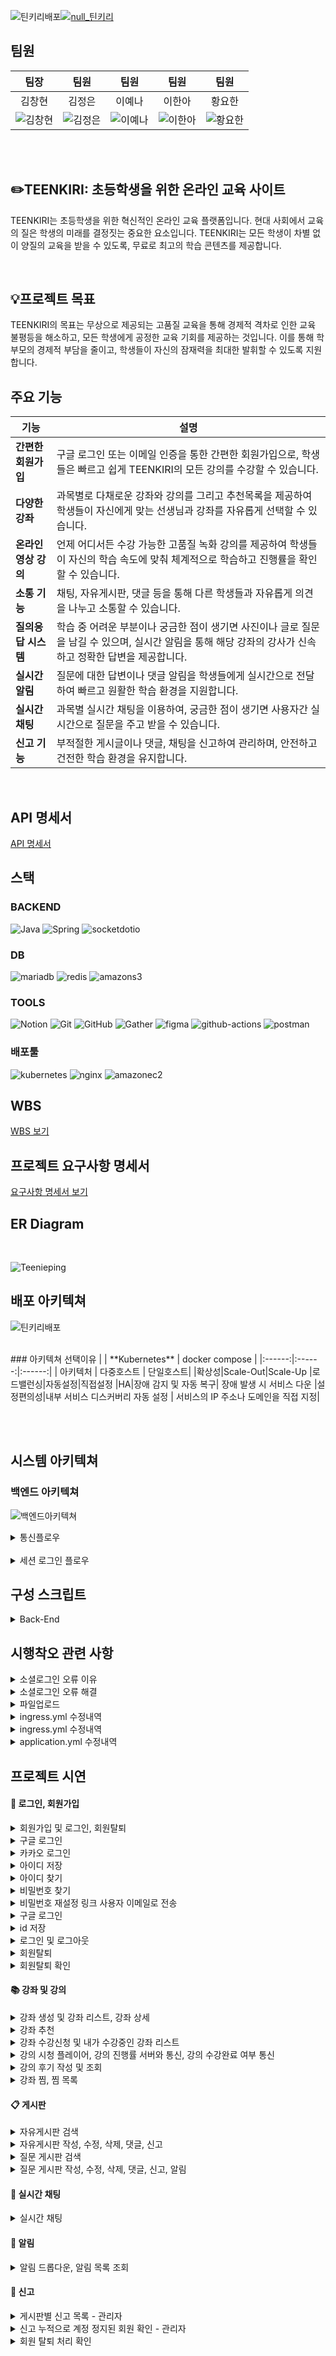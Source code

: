 ![틴키리배포](https://github.com/user-attachments/assets/324feeff-df5c-4b86-ae14-17d87185ad18)[![null_틴키리](https://github.com/user-attachments/assets/08a561c5-f43c-4d95-a8ff-13dfd638a6af)](https://www.teenkiri.site/)


## 팀원

<center>
  
| 팀장 | 팀원 | 팀원 | 팀원 | 팀원 |
|:------:|:------:|:------:|:------:|:------:|
| 김창현 | 김정은 | 이예나 | 이한아 | 황요한 |
| ![김창현](https://github.com/user-attachments/assets/6cbde653-2dc2-41bc-967b-98c385ca0324) | ![김정은](https://github.com/user-attachments/assets/39f023ed-c272-4218-b11c-c03c2c51ed5e) | ![이예나](https://github.com/user-attachments/assets/50ca9133-e2ab-4d45-b4ee-200bc1f21f31) | ![이한아](https://github.com/user-attachments/assets/29f30df2-465e-45e3-925a-c84bdb003a72) | ![황요한](https://github.com/user-attachments/assets/f69d21a0-496b-46e3-b380-3443a905a791) |

</center>
<br><br>

## ✏️TEENKIRI: 초등학생을 위한 온라인 교육 사이트

TEENKIRI는 초등학생을 위한 혁신적인 온라인 교육 플랫폼입니다. 현대 사회에서 교육의 질은 학생의 미래를 결정짓는 중요한 요소입니다. TEENKIRI는 모든 학생이 차별 없이 양질의 교육을 받을 수 있도록, 무료로 최고의 학습 콘텐츠를 제공합니다.

<br>

## 💡프로젝트 목표

TEENKIRI의 목표는 무상으로 제공되는 고품질 교육을 통해 경제적 격차로 인한 교육 불평등을 해소하고, 모든 학생에게 공정한 교육 기회를 제공하는 것입니다. 이를 통해 학부모의 경제적 부담을 줄이고, 학생들이 자신의 잠재력을 최대한 발휘할 수 있도록 지원합니다.
<br>


## 주요 기능

| 기능 | 설명 |
|------|------|
| **간편한 회원가입** | 구글 로그인 또는 이메일 인증을 통한 간편한 회원가입으로, 학생들은 빠르고 쉽게 TEENKIRI의 모든 강의를 수강할 수 있습니다. |
| **다양한 강좌** | 과목별로 다채로운 강좌와 강의를 그리고 추천목록을 제공하여 학생들이 자신에게 맞는 선생님과 강좌를 자유롭게 선택할 수 있습니다. |
| **온라인 영상 강의** | 언제 어디서든 수강 가능한 고품질 녹화 강의를 제공하여 학생들이 자신의 학습 속도에 맞춰 체계적으로 학습하고 진행률을 확인할 수 있습니다. |
| **소통 기능** | 채팅, 자유게시판, 댓글 등을 통해 다른 학생들과 자유롭게 의견을 나누고 소통할 수 있습니다. |
| **질의응답 시스템** | 학습 중 어려운 부분이나 궁금한 점이 생기면 사진이나 글로 질문을 남길 수 있으며, 실시간 알림을 통해 해당 강좌의 강사가 신속하고 정확한 답변을 제공합니다. |
| **실시간 알림** | 질문에 대한 답변이나 댓글 알림을 학생들에게 실시간으로 전달하여 빠르고 원활한 학습 환경을 지원합니다. |
| **실시간 채팅** | 과목별 실시간 채팅을 이용하여, 궁금한 점이 생기면 사용자간 실시간으로 질문을 주고 받을 수 있습니다. |
| **신고 기능** | 부적절한 게시글이나 댓글, 채팅을 신고하여 관리하며, 안전하고 건전한 학습 환경을 유지합니다. |
<br>

## API 명세서
[API 명세서](https://www.notion.so/ara-boka/fc5d0810549e4d1b824bbbaba4e4a317?v=7d45cf341d364c86aaf799a90e747692&pvs=4)

## 스택

### BACKEND
![Java](https://img.shields.io/badge/java-007396?style=for-the-badge&logo=java&logoColor=white)
![Spring](https://img.shields.io/badge/spring-6DB33F?style=for-the-badge&logo=spring&logoColor=white)
![socketdotio](https://img.shields.io/badge/socketdotio-010101?style=for-the-badge)


###  DB
![mariadb](https://img.shields.io/badge/mariadb-003545?style=for-the-badge&logo=mariadb&logoColor=white)
![redis](https://img.shields.io/badge/redis-FF4438?style=for-the-badge)
![amazons3](https://img.shields.io/badge/amazons3-569A31?style=for-the-badge)

### TOOLS
![Notion](https://img.shields.io/badge/notion-181717?style=for-the-badge&logo=notion&logoColor=white)
![Git](https://img.shields.io/badge/git-F05032?style=for-the-badge&logo=git&logoColor=white)
![GitHub](https://img.shields.io/badge/Github-181717?style=for-the-badge&logo=Github&logoColor=white)
![Gather](https://img.shields.io/badge/gather-2F5EF5?style=for-the-badge)
![figma](https://img.shields.io/badge/figma-2F5EF5?style=for-the-badge)
![github-actions](https://img.shields.io/badge/github%20actions-2088FF?style=for-the-badge)
![postman](https://img.shields.io/badge/postman-F05032?style=for-the-badge&logo=postman&logoColor=white)

### 배포툴

![kubernetes](https://img.shields.io/badge/kubernetes-326CE5?style=for-the-badge&logo=kubernetes&logoColor=white)
![nginx](https://img.shields.io/badge/nginx-009639?style=for-the-badge&logo=nginx&logoColor=white)
![amazonec2](https://img.shields.io/badge/amazonec2-FF9900?style=for-the-badge&logo=amazonec2&logoColor=white)

## WBS

[WBS 보기](https://docs.google.com/spreadsheets/d/120qVjj7PFPoHNYqx8IHpAQztUI7F3E29oSD8xP9Lv3Y/edit?pli=1&gid=95638865#gid=95638865)

## 프로젝트 요구사항 명세서

[요구사항 명세서 보기](https://docs.google.com/spreadsheets/d/120qVjj7PFPoHNYqx8IHpAQztUI7F3E29oSD8xP9Lv3Y/edit?pli=1&gid=0#gid=0)
<br>

## ER Diagram
<br>

![Teenieping](https://github.com/user-attachments/assets/e7a4b2f6-ba62-4fcf-b8f1-b076d0db859d)


## 배포 아키텍쳐
![틴키리배포](https://github.com/user-attachments/assets/fea977dc-5e98-476b-8828-459dfad0c1d6)

<br>
### 아키텍쳐 선택이유
|  | **Kubernetes** | docker compose |
|:------:|:------:|:------:|
| 아키텍처 | 다중호스트 | 단일호스트|
|확상성|Scale-Out|Scale-Up 
|로드밸런싱|자동설정|직접설정
|HA|장애 감지 및 자동 복구| 장애 발생 시 서비스 다운
|설정편의성|내부 서비스 디스커버리 자동 설정 | 서비스의 IP 주소나 도메인을 직접 지정|

<br><br>

## 시스템 아키텍쳐
### 백엔드 아키텍쳐
![백엔드아키텍쳐](https://github.com/user-attachments/assets/53f6f1eb-13c2-46de-951d-059a298a2b5e)
<br>
<details>
  <summary>통신플로우</summary>
  <img src="https://github.com/user-attachments/assets/a5c9e695-5d42-4d8c-bf0f-0e2914bcd0cf">
  <img src="https://github.com/user-attachments/assets/8b8a8a56-00da-402b-8d8e-d187f81f008c">
  <img src="https://github.com/user-attachments/assets/ced481be-325d-4dcb-b52b-826d4e9065c4">
</details>
<br>
<details>
  <summary> 세션 로그인 플로우</summary>
  <img src="https://github.com/user-attachments/assets/048135b9-f2ad-43ed-9b99-50f35abe0898">
</details>

## 구성 스크립트

<details>
  <summary> Back-End</summary>
  <details>
    <summary>teenkiri_k8s.yml</summary>
    
      name: deploy ordersystem with k8s
      on:
        push:
          branches:
            - main
      jobs:
        build-and-deploy:
          runs-on: ubuntu-latest
          steps:
            - name: checkout github (source code checkout)
              uses: actions/checkout@v2
            
            - name: install kubectl
              uses: azure/setup-kubectl@v3
              with:
                version: "v1.25.9"
              id: install

            - name: configure aws (key setting)
              uses: aws-actions/configure-aws-credentials@v1
              with:
                aws-access-key-id: ${{secrets.AWS_KEY}}
                aws-secret-access-key: ${{secrets.AWS_SECRET}}
                aws-region: ap-northeast-2

            - name: update cluster information
              run : aws eks update-kubeconfig --name teenkiri-cluster --region ap-northeast-2

            - name: login ECR
              id: login-ecr
              uses: aws-actions/amazon-ecr-login@v1

            - name: build and push docker images to ecr (env:변수명지정)
              env:
                REGISTRY: 346903264902.dkr.ecr.ap-northeast-2.amazonaws.com
                REPOSITORY: teenkiri
              run: |
                docker build -t $REGISTRY/$REPOSITORY:latest -f ./Dockerfile .
                docker push $REGISTRY/$REPOSITORY:latest

            - name: eks kubectl apply
              run: |
                kubectl apply -f ./k8s/teenkiri_depl.yml
                kubectl rollout restart deployment teenkiri-deployment -n teenkiri
              

  </details>

  <details>
    <summary> certificate.yml</summary>

      apiVersion: cert-manager.io/v1
      kind: ClusterIssuer
      metadata:
        name: letsencrypt-prod
      spec:
        acme:
          # 인증서 서버 주소. 해당 서버의 리소스를 통해 인증서 발행
          server: https://acme-v02.api.letsencrypt.org/directory
          email: snikuz12@naver.com
          privateKeySecretRef:
            name: letsencrypt-prod
          solvers:
          - http01:
              ingress:
                class: nginx
      # 3. Certificate 생성
      ---
      apiVersion: cert-manager.io/v1
      kind: Certificate
      metadata:
        name: teenkiri-com-tls
        namespace: teenkiri
      spec:
        secretName: teenkiri-com-tls
        duration: 2160h # 90일
        renewBefore: 36h # 15일전에 갱신
        issuerRef:
          name: letsencrypt-prod
          kind: ClusterIssuer
        commonName: server.teenkiri.site
        dnsNames:
          - server.teenkiri.site
      
  </details>

  <details>
    <summary> teenkiri_depl.yml</summary>
    
    apiVersion: apps/v1
    kind: Deployment
    metadata:
      name: teenkiri-deployment
      namespace: teenkiri
    spec:
      replicas: 3
      selector:
        matchLabels:
          app: teenkiri
      template:
        metadata:
          labels:
            app: teenkiri
        spec:
          containers:
            - name: teenkiri
              image: 346903264902.dkr.ecr.ap-northeast-2.amazonaws.com/teenkiri:latest
              ports:
                - containerPort: 8080
              resources:
                limits:
                  cpu: "1"
                  memory: "500Mi"
                requests:
                  cpu: "0.5"
                  memory: "500Mi"

              env:
                - name: REDIS_HOST
                  valueFrom:
                    secretKeyRef:
                      key: REDIS_HOST
                      name: teenkiri-app-secrets
                - name: REDIS_PORT
                  valueFrom:
                    secretKeyRef:
                      key: REDIS_PORT
                      name: teenkiri-app-secrets
                - name: DB_HOST
                  valueFrom:
                    secretKeyRef:
                      key: DB_HOST
                      name: teenkiri-app-secrets
                - name: DB_USERNAME
                  valueFrom:
                    secretKeyRef:
                      key: DB_USERNAME
                      name: teenkiri-app-secrets
                - name: DB_PASSWORD
                  valueFrom:
                    secretKeyRef:
                      key: DB_PASSWORD
                      name: teenkiri-app-secrets
                - name: JWT_SECRET
                  valueFrom:
                    secretKeyRef:
                      key: JWT_SECRET
                      name: teenkiri-app-secrets
                - name: JWT_SECRET_RT
                  valueFrom:
                    secretKeyRef:
                      key: JWT_SECRET_RT
                      name: teenkiri-app-secrets
                - name: AWS_ACCESS_KEY
                  valueFrom:
                    secretKeyRef:
                      key: AWS_ACCESS_KEY
                      name: teenkiri-app-secrets
                - name: AWS_SECRET_KEY
                  valueFrom:
                    secretKeyRef:
                      key: AWS_SECRET_KEY
                      name: teenkiri-app-secrets
                - name: JWT_TIME
                  valueFrom:
                    secretKeyRef:
                      key: JWT_TIME
                      name: teenkiri-app-secrets
                - name: JWT_TIME_RT
                  valueFrom:
                    secretKeyRef:
                      key: JWT_TIME_RT
                      name: teenkiri-app-secrets
                - name: GOOGLE_TOKEN
                  valueFrom:
                    secretKeyRef:
                      key: GOOGLE_TOKEN
                      name: teenkiri-app-secrets
                - name: GOOGLE_SECRET
                  valueFrom:
                    secretKeyRef:
                      key: GOOGLE_SECRET
                      name: teenkiri-app-secrets
                - name: KAKAO_TOKEN
                  valueFrom:
                    secretKeyRef:
                      key: KAKAO_TOKEN
                      name: teenkiri-app-secrets
                - name: KAKAO_SECRET
                  valueFrom:
                    secretKeyRef:
                      key: KAKAO_SECRET
                      name: teenkiri-app-secrets
                - name: NAVER_TOKEN
                  valueFrom:
                    secretKeyRef:
                      key: NAVER_TOKEN
                      name: teenkiri-app-secrets
                - name: NAVER_SECRET
                  valueFrom:
                    secretKeyRef:
                      key: NAVER_SECRET
                      name: teenkiri-app-secrets
                - name: AUTH_HOST
                  valueFrom:
                    secretKeyRef:
                      key: AUTH_HOST
                      name: teenkiri-app-secrets
                - name: AUTH_PORT
                  valueFrom:
                    secretKeyRef:
                      key: AUTH_PORT
                      name: teenkiri-app-secrets
                - name: AUTH_EMAIL
                  valueFrom:
                    secretKeyRef:
                      key: AUTH_EMAIL
                      name: teenkiri-app-secrets
                - name: AUTH_KEY
                  valueFrom:
                    secretKeyRef:
                      key: AUTH_KEY
                      name: teenkiri-app-secrets
                - name: BUCKET
                  valueFrom:
                    secretKeyRef:
                      key: BUCKET
                      name: teenkiri-app-secrets

  </details>

  <details>
    <summary> teenkiri_ingress.yml</summary>

    apiVersion: networking.k8s.io/v1
    kind: Ingress
    metadata:
      name: teenkiri-ingress
      namespace: teenkiri
      annotations:
        nginx.ingress.kubernetes.io/proxy-body-size: "3G"
        nginx.ingress.kubernetes.io/client-body-buffer-size: "3G"
        nginx.ingress.kubernetes.io/affinity: "cookie"  # 세션 스티키니스 활성화
        nginx.ingress.kubernetes.io/session-cookie-name: "teenkiri-session"  # 세션 쿠키 이름
        nginx.ingress.kubernetes.io/session-cookie-hash: "sha1"  # 쿠키 해시 알고리즘
        kubernetes.io/ingress.class: nginx
        cert-manager.io/cluster-issuer: letsencrypt-prod
    spec:
      tls:
        - hosts:
            - "server.teenkiri.site"
          secretName: teenkiri-com-tls
      rules:
        - host: server.teenkiri.site
          http:
            paths:
              - path: /
                pathType: Prefix
                backend:
                  service:
                    name: teenkiri-service
                    port:
                      number: 80
  </details>

  <details>
    <summary>teenkiri_service.yml</summary>

    apiVersion: v1
    kind: Service
    metadata:
      name: teenkiri-service
      namespace: teenkiri  
    spec:
      type: ClusterIP
      ports:
        - name: http
          port: 80
          targetPort: 8080
        - name: tomcat
          port: 8090
          targetPort: 8090
      selector:
        app: teenkiri

  </details>

  <details>
    <summary> Configmap.yml</summary>
    
    apiVersion: v1
    kind: ConfigMap
    metadata:
      name: nginx-configuration
      namespace: ingress-nginx
    data:
      proxy-body-size: "3G"
      client-body-buffer-size: "3G"   
  </details>
</details>

## 시행착오 관련 사항

<details>
  <summary> 소셜로그인 오류 이유</summary>
  <img src = "https://github.com/user-attachments/assets/ceca1543-6aa2-4236-8dec-efa325772c11"> 
</details>

<details>
  <summary> 소셜로그인 오류 해결</summary>
  <img src = "https://github.com/user-attachments/assets/048135b9-f2ad-43ed-9b99-50f35abe0898">
</details>

<details>
  <summary> 파일업로드</summary>
  nginx 파일크기 미설정으로 인한 오류
  <img src = "https://github.com/user-attachments/assets/78a01dfd-5ce3-40ea-aea2-fb97fbe3329b">
  tomcat 파일크기 미설정으로 인한 오류
  <img src = "https://github.com/user-attachments/assets/4cc4cdc3-736d-4022-a758-8ca3d45681d9">
</details>

<details>
  <summary> ingress.yml 수정내역</summary>
  
  ```
      nginx.ingress.kubernetes.io/affinity: "cookie"  # 세션 스티키니스 활성화
      nginx.ingress.kubernetes.io/session-cookie-name: "teenkiri-session"  # 세션 쿠키 이름
      nginx.ingress.kubernetes.io/session-cookie-hash: "sha1"  # 쿠키 해시 알고리즘
  ```
</details>

<details>
  <summary> ingress.yml 수정내역</summary>
  
  ```
      nginx.ingress.kubernetes.io/affinity: "cookie"  # 세션 스티키니스 활성화
      nginx.ingress.kubernetes.io/session-cookie-name: "teenkiri-session"  # 세션 쿠키 이름
      nginx.ingress.kubernetes.io/session-cookie-hash: "sha1"  # 쿠키 해시 알고리즘
  ```
</details>

<details>
  <summary> application.yml 수정내역</summary>
  
  ```
    spring:
      servlet:
        multipart:
          max-file-size: 3GB   # 파일당 최대 크기
          max-request-size: 3GB  # 전체 요청 크기
  ```
</details>


## 프로젝트 시연

#### 👤 로그인, 회원가입
<details>
  <summary>회원가입 및 로그인, 회원탈퇴</summary>
  <img src="https://github.com/user-attachments/assets/4cc8f76e-4b72-4a83-a12b-d6811b53b024">
</details>

<details>
  <summary>구글 로그인</summary>
  <img src="https://github.com/user-attachments/assets/fc8a4280-55c5-42bb-87d9-194c0f93bf6d">
</details>

<details>
  <summary>카카오 로그인</summary>
  <img src="https://github.com/user-attachments/assets/cd6cc14e-c548-4fc4-b4c4-4541cad0351b">
</details>

<details>
  <summary>아이디 저장</summary>
  <img src="https://github.com/user-attachments/assets/271e8b47-4686-4949-9ee8-fd7c3d98414a">
</details>

<details>
  <summary>아이디 찾기</summary>
  <img src="https://github.com/user-attachments/assets/8dc01686-587a-4ae7-94ce-c8c9ef840a33">
</details>

<details>
  <summary>비밀번호 찾기</summary>
  <img src = "https://github.com/user-attachments/assets/31659318-a183-4825-9c6c-1a1f4fe5d9e3">
</details>

<details>
  <summary>비밀번호 재설정 링크 사용자 이메일로 전송</summary>
  <img width="1170" alt="비밀번호_재설정_링크" src="https://github.com/user-attachments/assets/d1d59ff7-ec19-4d0b-ae60-9d00ccc7128c">
</details>

<details>
  <summary>구글 로그인</summary>
<img src = "https://github.com/user-attachments/assets/6adbcfab-2034-4241-af68-9a29ea2bd0ad">
</details>

<details>
  <summary>id 저장</summary>
  <img src = "https://github.com/user-attachments/assets/f0aba189-fd64-4381-b8ce-dec71f413cb9">
</details>

<details>
  <summary>로그인 및 로그아웃</summary>
<br>
<summary>로그인</summary>
<img src ="https://github.com/user-attachments/assets/a2f71dc3-a939-4c40-a3da-964b0ed6dd87">
<br>
  <summary>로그아웃</summary>
<img src ="https://github.com/user-attachments/assets/ac47c3f1-f6d9-44c4-8c3f-d10393a46e89">
</details>

<details>
  <summary>회원탈퇴</summary>
  <img src = "https://github.com/user-attachments/assets/9bf702fe-421f-45af-8f5f-90e01fb997c5">
</details>

<details>
  <summary>회원탈퇴 확인</summary>
  <img src = "https://github.com/user-attachments/assets/24022045-7afc-4a79-9c6c-433811b8ac14">
</details>

#### 📚 강좌 및 강의

<details>
  <summary>강좌 생성 및 강좌 리스트, 강좌 상세</summary>
  <img src="https://github.com/user-attachments/assets/531492fd-d958-40b2-ae54-912b8159e80c">
</details>

<details>
  <summary>강좌 추천</summary>
  <img src="https://github.com/user-attachments/assets/99f3a64f-570b-4c38-bf96-32972a88d6b2">
</details>

<details>
  <summary>강좌 수강신청 및 내가 수강중인 강좌 리스트</summary>
  <img src="https://github.com/user-attachments/assets/f968dfa0-8316-4fe1-8649-674f50c10ac5">
</details>

<details>
  <summary>강의 시청 플레이어, 강의 진행률 서버와 통신, 강의 수강완료 여부 통신</summary>
  <img src= "https://github.com/user-attachments/assets/f7ff0202-637b-4e0b-a25a-606fc532c506">
</details>

<details>
  <summary>강의 후기 작성 및 조회</summary>
  <img src="https://github.com/user-attachments/assets/ff13b853-5ae3-4912-9e99-fa06d87a334c" alt="별점 및 후기">
</details>

<details>
  <summary>강좌 찜, 찜 목록</summary>
  <img src="https://github.com/user-attachments/assets/f5046e16-c634-42a8-a4fd-f6477be81e82">
</details>


#### 📋 게시판

<details>
  <summary>자유게시판 검색</summary>
  <img src="https://github.com/user-attachments/assets/9d2d7b5b-ebe9-4a41-9783-ffd881b72362">
</details>

<details>
  <summary>자유게시판 작성, 수정, 삭제, 댓글, 신고</summary>
  <img src = "https://github.com/user-attachments/assets/bb5b3ce2-22ad-430d-91f9-4a63035acc82">
</details>

<details>
  <summary>질문 게시판 검색</summary>
  <img src = "https://github.com/user-attachments/assets/d21a2480-c7b3-4cf0-bfff-f376c90677e9">
</details>

<details>
  <summary>질문 게시판 작성, 수정, 삭제, 댓글, 신고, 알림</summary>
  <img src= "https://github.com/user-attachments/assets/849eccc6-42da-4238-bc25-e9f3e112923e">
</details>

#### 💬 실시간 채팅

<details>
  <summary>실시간 채팅</summary>
  <img src= "https://github.com/user-attachments/assets/c73dcbd6-9cff-46b1-88f5-4486eb3f6eed">
</details>

#### 🔔 알림

<details>
  <summary>알림 드롭다운, 알림 목록 조회</summary>
  <img src = "https://github.com/user-attachments/assets/5b904e40-f5b0-4864-ae66-4903ea1d1532">
</details>

#### 🚨 신고

<details>
  <summary>게시판별 신고 목록 - 관리자</summary>
  <img src= "https://github.com/user-attachments/assets/3fc0e9f5-54ba-4c33-88fa-be6c36749ea1">
</details>

<details>
  <summary>신고 누적으로 계정 정지된 회원 확인 - 관리자</summary>
  <img src= "https://github.com/user-attachments/assets/aaec10bb-8898-4921-94f4-1f9188ca6e47">
</details>

<details>
  <summary> 회원 탈퇴 처리 확인</summary>
  <img src= "https://github.com/user-attachments/assets/2d1eb4e4-8188-4f45-9b3e-ac0d978ebe1a">
</details>
